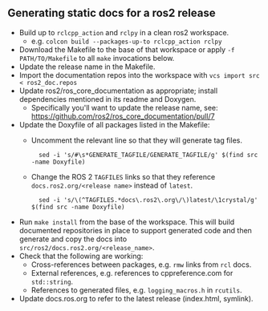 ## Generating static docs for a ros2 release

  - Build up to `rclcpp_action` and `rclpy` in a clean ros2 workspace.
    - e.g. `colcon build --packages-up-to rclcpp_action rclpy`
  - Download the Makefile to the base of that workspace or apply `-f PATH/TO/Makefile` to all `make` invocations below.
  - Update the release name in the Makefile.
  - Import the documentation repos into the workspace with `vcs import src < ros2_doc.repos`
  - Update ros2/ros_core_documentation as appropriate; install dependencies mentioned in its readme and Doxygen.
    - Specifically you'll want to update the release name, see: https://github.com/ros2/ros_core_documentation/pull/7
  - Update the Doxyfile of all packages listed in the Makefile:
    - Uncomment the relevant line so that they will generate tag files.

            sed -i 's/#\s*GENERATE_TAGFILE/GENERATE_TAGFILE/g' $(find src -name Doxyfile)

    - Change the ROS 2 `TAGFILES` links so that they reference `docs.ros2.org/<release name>` instead of `latest`.

            sed -i 's/\(^TAGFILES.*docs\.ros2\.org\/\)latest/\1crystal/g' $(find src -name Doxyfile)

  - Run `make install` from the base of the workspace.
    This will build documented repositories in place to support generated code and then generate and copy the docs into `src/ros2/docs.ros2.org/<release_name>`.
  - Check that the following are working:
    - Cross-references between packages, e.g. `rmw` links from `rcl` docs.
    - External references, e.g. references to cppreference.com for `std::string`.
    - References to generated files, e.g. `logging_macros.h` in `rcutils`.
  - Update docs.ros.org to refer to the latest release (index.html, symlink).
